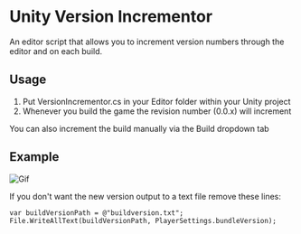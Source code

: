 # Unity Version Incrementor
An editor script that allows you to increment version numbers through the editor and on each build.

## Usage
1) Put VersionIncrementor.cs in your Editor folder within your Unity project
2) Whenever you build the game the revision number (0.0.x) will increment

You can also increment the build manually via the Build dropdown tab

## Example
![Gif](http://puu.sh/BwyJ9/ac1b64ef89.gif)

If you don't want the new version output to a text file remove these lines:

```
var buildVersionPath = @"buildversion.txt";
File.WriteAllText(buildVersionPath, PlayerSettings.bundleVersion);
```
